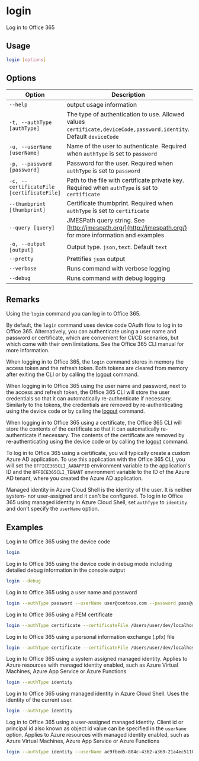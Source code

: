 # login

Log in to Office 365

## Usage

```sh
login [options]
```

## Options

Option|Description
------|-----------
`--help`|output usage information
`-t, --authType [authType]`|The type of authentication to use. Allowed values `certificate,deviceCode,password,identity`. Default `deviceCode`
`-u, --userName [userName]`|Name of the user to authenticate. Required when `authType` is set to `password`
`-p, --password [password]`|Password for the user. Required when `authType` is set to `password`
`-c, --certificateFile [certificateFile]`|Path to the file with certificate private key. Required when `authType` is set to `certificate`
`--thumbprint [thumbprint]`|Certificate thumbprint. Required when `authType` is set to `certificate`
`--query [query]`|JMESPath query string. See [http://jmespath.org/](http://jmespath.org/) for more information and examples
`-o, --output [output]`|Output type. `json,text`. Default `text`
`--pretty`|Prettifies `json` output
`--verbose`|Runs command with verbose logging
`--debug`|Runs command with debug logging

## Remarks

Using the `login` command you can log in to Office 365.

By default, the `login` command uses device code OAuth flow to log in to Office 365. Alternatively, you can authenticate using a user name and password or certificate, which are convenient for CI/CD scenarios, but which come with their own limitations. See the Office 365 CLI manual for more information.

When logging in to Office 365, the `login` command stores in memory the access token and the refresh token. Both tokens are cleared from memory after exiting the CLI or by calling the [logout](logout.md) command.

When logging in to Office 365 using the user name and password, next to the access and refresh token, the Office 365 CLI will store the user credentials so that it can automatically re-authenticate if necessary. Similarly to the tokens, the credentials are removed by re-authenticating using the device code or by calling the [logout](logout.md) command.

When logging in to Office 365 using a certificate, the Office 365 CLI will store the contents of the certificate so that it can automatically re-authenticate if necessary. The contents of the certificate are removed by re-authenticating using the device code or by calling the [logout](logout.md) command.

To log in to Office 365 using a certificate, you will typically create a custom Azure AD application. To use this application with the Office 365 CLI, you will set the `OFFICE365CLI_AADAPPID` environment variable to the application's ID and the `OFFICE365CLI_TENANT` environment variable to the ID of the Azure AD tenant, where you created the Azure AD application.

Managed identity in Azure Cloud Shell is the identity of the user. It is neither system- nor user-assigned and it can't be configured. To log in to Office 365 using managed identity in Azure Cloud Shell, set `authType` to `identity` and don't specify the `userName` option.

## Examples

Log in to Office 365 using the device code

```sh
login
```

Log in to Office 365 using the device code in debug mode including detailed debug information in the console output

```sh
login --debug
```

Log in to Office 365 using a user name and password

```sh
login --authType password --userName user@contoso.com --password pass@word1
```

Log in to Office 365 using a PEM certificate

```sh
login --authType certificate --certificateFile /Users/user/dev/localhost.pem --thumbprint 47C4885736C624E90491F32B98855AA8A7562AF1
```

Log in to Office 365 using a personal information exchange (.pfx) file

```sh
login --authType certificate --certificateFile /Users/user/dev/localhost.pfx --thumbprint 47C4885736C624E90491F32B98855AA8A7562AF1 --password 'pass@word1'
```

Log in to Office 365 using a system assigned managed identity. Applies to Azure resources with managed identity enabled,
such as Azure Virtual Machines, Azure App Service or Azure Functions

```sh
login --authType identity
```

Log in to Office 365 using managed identity in Azure Cloud Shell. Uses the identity of the current user.

```sh
login --authType identity
```

Log in to Office 365 using a user-assigned managed identity. Client id or principal id also known as object id value can be specified in the `userName` option. Applies to Azure resources with managed identity enabled, such as Azure Virtual Machines, Azure App Service or Azure Functions

```sh
login --authType identity --userName ac9fbed5-804c-4362-a369-21a4ec51109e
```
